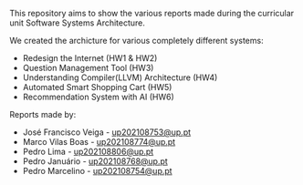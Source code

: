This repository aims to show the various reports made during the curricular unit Software Systems Architecture.

We created the archicture for various completely different systems: 
- Redesign the Internet (HW1 & HW2)
- Question Management Tool (HW3)
- Understanding Compiler(LLVM) Architecture (HW4)
- Automated Smart Shopping Cart (HW5)
- Recommendation System with AI (HW6)

Reports made by:
- José Francisco Veiga - up202108753@up.pt 
- Marco Vilas Boas - up202108774@up.pt 
- Pedro Lima - up202108806@up.pt 
- Pedro Januário - up202108768@up.pt 
- Pedro Marcelino - up202108754@up.pt
